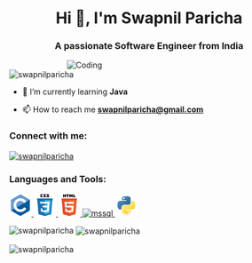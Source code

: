 <h1 align="center">Hi 👋, I'm Swapnil Paricha</h1>
<h3 align="center">A passionate Software Engineer from India</h3>
<img align="right" alt="Coding" width="400" src="https://user-images.githubusercontent.com/55389276/140866485-8fb1c876-9a8f-4d6a-98dc-08c4981eaf70.gif">

<p align="left"> <img src="https://komarev.com/ghpvc/?username=swapnilparicha&label=Profile%20views&color=0e75b6&style=flat" alt="swapnilparicha" /> </p>

- 🌱 I’m currently learning **Java**

- 📫 How to reach me **swapnilparicha@gmail.com**

<h3 align="left">Connect with me:</h3>
<p align="left">
<a href="https://www.linkedin.com/in/swapnil-paricha/" target="blank"><img align="center" src="https://raw.githubusercontent.com/rahuldkjain/github-profile-readme-generator/master/src/images/icons/Social/linked-in-alt.svg" alt="swapnilparicha" height="30" width="40" /></a>
</p>

<h3 align="left">Languages and Tools:</h3>
<p align="left"> <a href="https://www.cprogramming.com/" target="_blank" rel="noreferrer"> <img src="https://raw.githubusercontent.com/devicons/devicon/master/icons/c/c-original.svg" alt="c" width="40" height="40"/> </a> <a href="https://www.w3schools.com/css/" target="_blank" rel="noreferrer"> <img src="https://raw.githubusercontent.com/devicons/devicon/master/icons/css3/css3-original-wordmark.svg" alt="css3" width="40" height="40"/> </a> <a href="https://www.w3.org/html/" target="_blank" rel="noreferrer"> <img src="https://raw.githubusercontent.com/devicons/devicon/master/icons/html5/html5-original-wordmark.svg" alt="html5" width="40" height="40"/> </a> <a href="https://www.microsoft.com/en-us/sql-server" target="_blank" rel="noreferrer"> <img src="https://www.svgrepo.com/show/303229/microsoft-sql-server-logo.svg" alt="mssql" width="40" height="40"/> </a> <a href="https://www.python.org" target="_blank" rel="noreferrer"> <img src="https://raw.githubusercontent.com/devicons/devicon/master/icons/python/python-original.svg" alt="python" width="40" height="40"/> </a> </p>

<p><img align="left" src="https://github-readme-stats.vercel.app/api/top-langs?username=swapnilparicha&show_icons=true&locale=en&layout=compact" alt="swapnilparicha" /></p>

<p>&nbsp;<img align="center" src="https://github-readme-stats.vercel.app/api?username=swapnilparicha&show_icons=true&locale=en" alt="swapnilparicha" /></p>

<p><img align="center" src="https://github-readme-streak-stats.herokuapp.com/?user=swapnilparicha&" alt="swapnilparicha" /></p>
